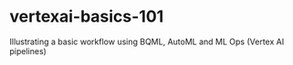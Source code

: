 # vertexai-basics-101
Illustrating a basic workflow using BQML, AutoML and ML Ops (Vertex AI pipelines)
